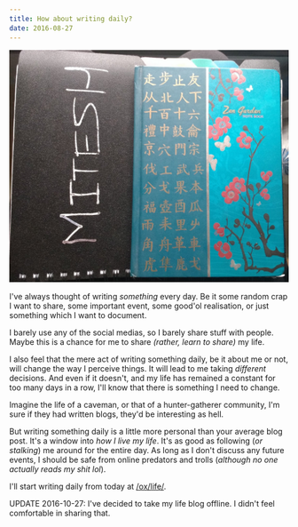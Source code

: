 ```yaml
---
title: How about writing daily?
date: 2016-08-27
---
```


![daily life](/assets/img/daily-life.jpg "daily life")

I've always thought of writing *something* every day. Be
it some random crap I want to share, some important event,
some good'ol realisation, or just something which I want to
document.

<!--more-->

I barely use any of the social medias, so I barely share stuff
with people. Maybe this is a chance for me to share *(rather,
learn to share)* my life.

I also feel that the mere act of writing something daily, be
it about me or not, will change the way I perceive things. It
will lead to me taking *different* decisions. And even if it
doesn't, and my life has remained a constant for too many days
in a row, I'll know that there is something I need to change.

Imagine the life of a caveman, or that of a hunter-gatherer
community, I'm sure if they had written blogs, they'd be
interesting as hell.

But writing something daily is a little more personal than
your average blog post. It's a window into *how I live my
life*. It's as good as following (*or stalking*) me around for
the entire day. As long as I don't discuss any future events,
I should be safe from online predators and trolls (*although
no one actually reads my shit lol*).

I'll start writing daily from today at [/ox/life/](/ox/life).

UPDATE 2016-10-27: I've decided to take my life blog offline. 
I didn't feel comfortable in sharing that.                    
